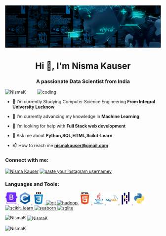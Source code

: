 ![logo](banner.png)
<h1 align="center">Hi 👋, I'm Nisma Kauser</h1>
<h3 align="center">A passionate Data Scientist from India</h3>
<img align="right" alt="coding" width="400" src="https://images.app.goo.gl/BwmqUoFsbQpG6amp6">

<p align="left"> <img src="https://komarev.com/ghpvc/?username=NismaK &label=Profile%20views&color=0e75b6&style=flat" alt="NismaK" /> </p>

- 🔭 I’m currently Studying Computer Science Engineering **From Integral University Lucknow**

- 🌱 I’m currently advancing my knowledge in **Machine Learning**

- 🤝 I’m looking for help with **Full Stack web development**

- 💬 Ask me about **Python,SQL,HTML,Scikit-Learn**

- 📫 How to reach me **nismakauser@gmail.com**

<h3 align="left">Connect with me:</h3>
<p align="left">
<a href="www.linkedin.com/in/nisma-kauser-b76b09316" target="blank"><img align="center" src="https://raw.githubusercontent.com/rahuldkjain/github-profile-readme-generator/master/src/images/icons/Social/linked-in-alt.svg" alt="Nisma Kauser" height="30" width="40" /></a>
<a href="paste instagram link" target="blank"><img align="center" src="https://raw.githubusercontent.com/rahuldkjain/github-profile-readme-generator/master/src/images/icons/Social/instagram.svg" alt="paste your instagram usernamev" height="30" width="40" /></a>

</p>

<h3 align="left">Languages and Tools:</h3>

<!-- just delete the line if you haven't prior knowledge about any of these skill -->
<p align="left">
<a href="https://getbootstrap.com" target="_blank" rel="noreferrer"> <img src="https://raw.githubusercontent.com/devicons/devicon/master/icons/bootstrap/bootstrap-plain-wordmark.svg" alt="bootstrap" width="40" height="40"/> </a>
<a href="https://www.cprogramming.com/" target="_blank" rel="noreferrer"> <img src="https://raw.githubusercontent.com/devicons/devicon/master/icons/c/c-original.svg" alt="c" width="40" height="40"/> </a>
<a href="https://www.w3schools.com/css/" target="_blank" rel="noreferrer"> <img src="https://raw.githubusercontent.com/devicons/devicon/master/icons/css3/css3-original-wordmark.svg" alt="css3" width="40" height="40"/> </a>
<a href="https://git-scm.com/" target="_blank" rel="noreferrer"> <img src="https://www.vectorlogo.zone/logos/git-scm/git-scm-icon.svg" alt="git" width="40" height="40"/> </a>
<a href="https://hadoop.apache.org/" target="_blank" rel="noreferrer"> <img src="https://www.vectorlogo.zone/logos/apache_hadoop/apache_hadoop-icon.svg" alt="hadoop" width="40" height="40"/> </a>
<a href="https://www.w3.org/html/" target="_blank" rel="noreferrer"> <img src="https://raw.githubusercontent.com/devicons/devicon/master/icons/html5/html5-original-wordmark.svg" alt="html5" width="40" height="40"/> </a>
<a href="https://www.java.com" target="_blank" rel="noreferrer"> <img src="https://raw.githubusercontent.com/devicons/devicon/master/icons/java/java-original.svg" alt="java" width="40" height="40"/> </a>
<a href="https://www.mysql.com/" target="_blank" rel="noreferrer"> <img src="https://raw.githubusercontent.com/devicons/devicon/master/icons/mysql/mysql-original-wordmark.svg" alt="mysql" width="40" height="40"/> </a>
<a href="https://pandas.pydata.org/" target="_blank" rel="noreferrer"> <img src="https://raw.githubusercontent.com/devicons/devicon/2ae2a900d2f041da66e950e4d48052658d850630/icons/pandas/pandas-original.svg" alt="pandas" width="40" height="40"/> </a>
<a href="https://www.python.org" target="_blank" rel="noreferrer"> <img src="https://raw.githubusercontent.com/devicons/devicon/master/icons/python/python-original.svg" alt="python" width="40" height="40"/></a>
<a href="https://scikit-learn.org/" target="_blank" rel="noreferrer"> <img src="https://upload.wikimedia.org/wikipedia/commons/0/05/Scikit_learn_logo_small.svg" alt="scikit_learn" width="40" height="40"/> </a>
<a href="https://seaborn.pydata.org/" target="_blank" rel="noreferrer"> <img src="https://seaborn.pydata.org/_images/logo-mark-lightbg.svg" alt="seaborn" width="40" height="40"/> </a>
<a href="https://www.sqlite.org/" target="_blank" rel="noreferrer"> <img src="https://www.vectorlogo.zone/logos/sqlite/sqlite-icon.svg" alt="sqlite" width="40" height="40"/> </a>


<p><img align="left" src="https://github-readme-stats.vercel.app/api/top-langs?username=NismaK &show_icons=true&locale=en&layout=compact" alt="NismaK" /></p>

<p>&nbsp;<img align="center" src="https://github-readme-stats.vercel.app/api?username=NismaK &show_icons=true&locale=en" alt="NismaK" /></p>

<p><img align="center" src="https://github-readme-streak-stats.herokuapp.com/?user=NismaK &" alt="NismaK" /></p>

